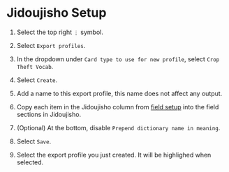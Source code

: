 # Jidoujisho Setup

1. Select the top right `⋮` symbol.

2. Select `Export profiles`.

3. In the dropdown under `Card type to use for new profile`, select `Crop Theft Vocab`.

4. Select `Create`.

5. Add a name to this export profile, this name does not affect any output.

6. Copy each item in the Jidoujisho column from [field setup](../../README.md#field-setup) into the field sections in Jidoujisho.

7. (Optional) At the bottom, disable `Prepend dictionary name in meaning`.

8. Select `Save`.

9. Select the export profile you just created. It will be highlighed when selected.
